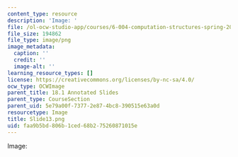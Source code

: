 ```yaml
---
content_type: resource
description: 'Image: '
file: /ol-ocw-studio-app/courses/6-004-computation-structures-spring-2017/faa9b5bd806b1ced68b275260871015e_Slide13.png
file_size: 194862
file_type: image/png
image_metadata:
  caption: ''
  credit: ''
  image-alt: ''
learning_resource_types: []
license: https://creativecommons.org/licenses/by-nc-sa/4.0/
ocw_type: OCWImage
parent_title: 18.1 Annotated Slides
parent_type: CourseSection
parent_uid: 5e79a00f-7377-2e87-4bc8-390515e63a0d
resourcetype: Image
title: Slide13.png
uid: faa9b5bd-806b-1ced-68b2-75260871015e
---
```

Image: 